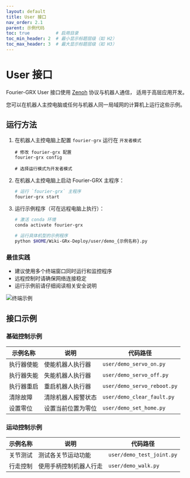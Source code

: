 ```yaml
---
layout: default
title: User 接口
nav_order: 2.1
parent: 示例代码
toc: true          # 启用目录
toc_min_header: 2  # 最小显示标题层级（如 H2）
toc_max_header: 3  # 最大显示标题层级（如 H3）
---
```


# User 接口

Fourier-GRX User 接口使用 [Zenoh](https://zenoh.io/) 协议与机器人通信，
适用于高层应用开发。

您可以在机器人主控电脑或任何与机器人同一局域网的计算机上运行这些示例。

## 运行方法

1. 在机器人主控电脑上配置 `fourier-grx` 运行在 `开发者模式`
   ```
   # 修改 fourier-grx 配置
   fourier-grx config
   
   # 选择运行模式为开发者模式
   ```

2. 在机器人主控电脑上启动 Fourier-GRX 主程序：
    ```bash
    # 运行 `fourier-grx` 主程序
    fourier-grx start
    ```

3. 运行示例程序（可在远程电脑上执行）：
    ```bash
    # 激活 conda 环境
    conda activate fourier-grx
   
    # 运行具体机型的示例程序
    python $HOME/Wiki-GRx-Deploy/user/demo_{示例名称}.py
    ```

### 最佳实践

- 建议使用多个终端窗口同时运行和监控程序
- 远程控制时请确保网络连接稳定
- 运行示例前请仔细阅读相关安全说明

![终端示例](/fourier-grx-M4/assets/images/example_user_terminal.png)

## 接口示例

### 基础控制示例

| 示例名称  | 说明        | 代码路径                        |
|-------|-----------|-----------------------------|
| 执行器使能 | 使能机器人执行器  | `user/demo_servo_on.py`     |
| 执行器失能 | 失能机器人执行器  | `user/demo_servo_off.py`    |
| 执行器重启 | 重启机器人执行器  | `user/demo_servo_reboot.py` |
| 清除故障  | 清除机器人报警状态 | `user/demo_clear_fault.py`  |
| 设置零位  | 设置当前位置为零位 | `user/demo_set_home.py`     |

### 运动控制示例

| 示例名称 | 说明          | 代码路径                      |
|------|-------------|---------------------------|
| 关节测试 | 测试各关节运动功能   | `user/demo_test_joint.py` |
| 行走控制 | 使用手柄控制机器人行走 | `user/demo_walk.py`       |
